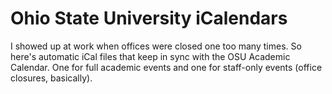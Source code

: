 # Ohio State University iCalendars

I showed up at work when offices were closed one too many times. So here's automatic iCal files that keep in sync with the OSU Academic Calendar. One for full academic events and one for staff-only events (office closures, basically).

